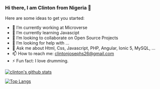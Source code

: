 ### Hi there, I am Clinton from Nigeria 👋

Here are some ideas to get you started:

- 🔭 I’m currently working at Microverse
- 🌱 I’m currently learning Javascipt
- 👯 I’m looking to collaborate on Open Source Projects
- 🤔 I’m looking for help with ...
- 💬 Ask me about Html, Css, Javascript, PHP, Angular, Ionic 5, MySQL, ...
- 📫 How to reach me: clintonjosephs26@gmail.com
- ⚡ Fun fact: I love drumming.

[![clinton's github stats](https://github-readme-stats.vercel.app/api?username=clintonjosephs&show_icons=true&theme=radical)](https://github.com/clintonjosephs/github-readme-stats)





[![Top Langs](https://github-readme-stats.vercel.app/api/top-langs/?username=matovu-farid&show_icons=true&theme=radical&layout=compact)](https://github.com/matovu-farid/github-readme-stats)

